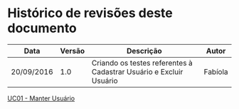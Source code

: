 # Histórico de revisões deste documento

|Data|Versão|Descrição|Autor|
|----|------|---------|-------|
|20/09/2016 |1.0 |Criando os testes referentes à Cadastrar Usuário e Excluir Usuário |Fabíola |

[UC01 - Manter Usuário](https://github.com/fga-gpp-mds/2016.2-SAS_FGA/wiki/Relat%C3%B3rio-de-Testes---Manter-Usu%C3%A1rio-(UC01))